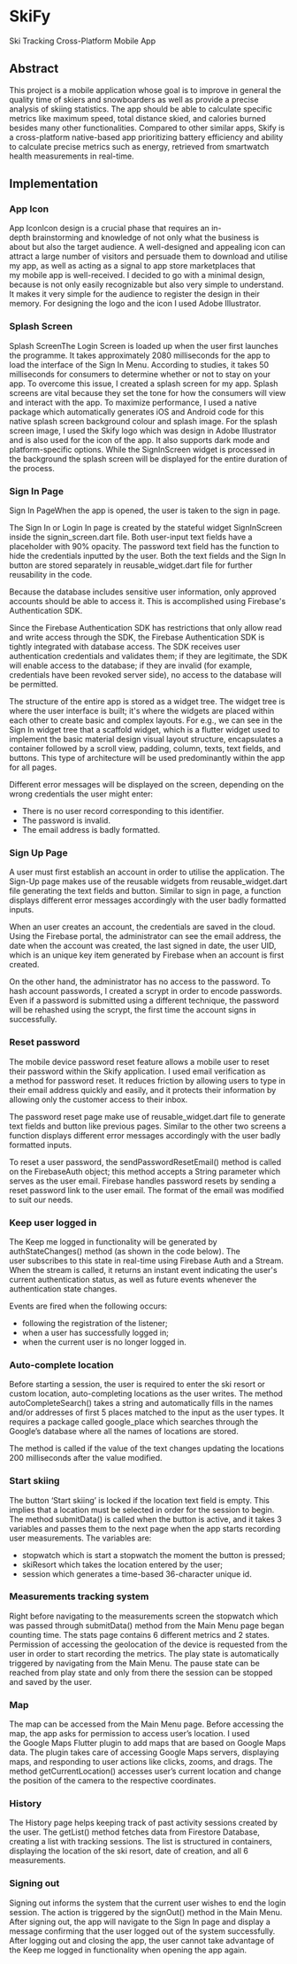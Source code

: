 # SkiFy

Ski Tracking Cross-Platform Mobile App

## Abstract

This project is a mobile application whose goal is to improve in general the quality time of skiers and snowboarders as well as provide a precise analysis of skiing statistics. The app should be able to calculate specific metrics like maximum speed, total distance skied, and calories burned besides many other functionalities. Compared to other similar apps, Skify is a cross-platform native-based app prioritizing battery efficiency and ability to calculate precise metrics such as energy, retrieved from smartwatch health measurements in real-time.

## Implementation

### App Icon

App IconIcon design is a crucial phase that requires an in-depth brainstorming and knowledge of not only what the business is about but also the target audience. A well-designed and appealing icon can attract a large number of visitors and persuade them to download and utilise my app, as well as acting as a signal to app store marketplaces that my mobile app is well-received. I decided to go with a minimal design, because is not only easily recognizable but also very simple to understand. It makes it very simple for the audience to register the design in their memory. For designing the logo and the icon I used Adobe Illustrator.

### Splash Screen

Splash ScreenThe Login Screen is loaded up when the user first launches the programme. It takes approximately 2080 milliseconds for the app to load the interface of the Sign In Menu. According to studies, it takes 50 milliseconds for consumers to determine whether or not to stay on your app. To overcome this issue, I created a splash screen for my app. Splash screens are vital because they set the tone for how the consumers will view and interact with the app. To maximize performance, I used a native package which automatically generates iOS and Android code for this native splash screen background colour and splash image. For the splash screen image, I used the Skify logo which was design in Adobe Illustrator and is also used for the icon of the app. It also supports dark mode and platform-specific options. While the SignInScreen widget is processed in the background the splash screen will be displayed for the entire duration of the process.

### Sign In Page 

Sign In PageWhen the app is opened, the user is taken to the sign in page.

The Sign In or Login In page is created by the stateful widget SignInScreen inside the signin_screen.dart file. Both user-input text fields have a placeholder with 90% opacity. The password text field has the function to hide the credentials inputted by the user. Both the text fields and the Sign In button are stored separately in reusable_widget.dart file for further reusability in the code. 

Because the database includes sensitive user information, only approved accounts should be able to access it. This is accomplished using Firebase's Authentication SDK.

Since the Firebase Authentication SDK has restrictions that only allow read and write access through the SDK, the Firebase Authentication SDK is tightly integrated with database access. The SDK receives user authentication credentials and validates them; if they are legitimate, the SDK will enable access to the database; if they are invalid (for example, credentials have been revoked server side), no access to the database will be permitted.

The structure of the entire app is stored as a widget tree. The widget tree is where the user interface is built; it's where the widgets are placed within each other to create basic and complex layouts. For e.g., we can see in the Sign In widget tree that a scaffold widget, which is a flutter widget used to implement the basic material design visual layout structure, encapsulates a container followed by a scroll view, padding, column,  texts, text fields, and buttons. This type of architecture will be used predominantly within the app for all pages. 

Different error messages will be displayed on the screen, depending on the wrong credentials the user might enter:
- There is no user record corresponding to this identifier.
- The password is invalid.
- The email address is badly formatted.

### Sign Up Page

A user must first establish an account in order to utilise the application. The Sign-Up page makes use of the reusable widgets from reusable_widget.dart file generating the text fields and button. Similar to sign in page, a function displays different error messages accordingly with the user badly formatted inputs. 

When an user creates an account, the credentials are saved in the cloud. Using the Firebase portal, the administrator can see the email address, the date when the account was created, the last signed in date, the user UID, which is an unique key item generated by Firebase when an account is first created. 

On the other hand, the administrator  has no access to the password. To hash account passwords, I created a scrypt in order to encode passwords. Even if a password is submitted using a different technique, the password will be rehashed using the scrypt, the first time the account signs in successfully. 

### Reset password

The mobile device password reset feature allows a mobile user to reset their password within the Skify application. I used email verification as a method for password reset. It reduces friction by allowing users to type in their email address quickly and easily, and it protects their information by allowing only the customer access to their inbox.

The password reset page make use of reusable_widget.dart file to generate text fields and button like previous pages. Similar to the other two screens a function displays different error messages accordingly with the user badly formatted inputs. 

To reset a user password, the sendPasswordResetEmail() method is called on the FirebaseAuth object; this method accepts a String parameter which serves as the user email. Firebase handles password resets by sending a reset password link to the user email. The format of the email was modified to suit our needs.

### Keep user logged in

The Keep me logged in functionality will be generated by authStateChanges() method (as shown in the code below). The user subscribes to this state in real-time using Firebase Auth and a Stream. When the stream is called, it returns an instant event indicating the user's current authentication status, as well as future events whenever the authentication state changes.

Events are fired when the following occurs:
- following the registration of the listener;
- when a user has successfully logged in;
- when the current user is no longer logged in.

### Auto-complete location

Before starting a session, the user is required to enter the ski resort or custom location, auto-completing locations as the user writes. The method autoCompleteSearch() takes a string and automatically fills in the names and/or addresses of first 5 places matched to the input as the user types. It requires a package called google_place which searches through the Google’s database where all the names of locations are stored.

The method is called if the value of the text changes updating the locations 200 milliseconds after the value modified.

### Start skiing

The button ‘Start skiing’ is locked if the location text field is empty. This implies that a location must be selected in order for the session to begin. The method submitData() is called when the button is active, and it takes 3 variables and passes them to the next page when the app starts recording user measurements. The variables are:
- stopwatch which is start a stopwatch the moment the button is pressed;
- skiResort which takes the location entered by the user;
- session which generates a time-based 36-character unique id.

### Measurements tracking system

Right before navigating to the measurements screen the stopwatch which was passed through submitData() method from the Main Menu page began counting time. The stats page contains 6 different metrics and 2 states. Permission of accessing the geolocation of the device is requested from the user in order to start recording the metrics. The play state is automatically triggered by navigating from the Main Menu. The pause state can be reached from play state and only from there the session can be stopped and saved by the user.

### Map

The map can be accessed from the Main Menu page. Before accessing the map, the app asks for permission to access user’s location. I used the Google Maps Flutter plugin to add maps that are based on Google Maps data. The plugin takes care of accessing Google Maps servers, displaying maps, and responding to user actions like clicks, zooms, and drags. The method getCurrentLocation() accesses user’s current location and change the position of the camera to the respective coordinates.

### History

The History page helps keeping track of past activity sessions created by the user. The getList() method fetches data from Firestore Database, creating a list with tracking sessions. The list is structured in containers, displaying the location of the ski resort, date of creation, and all 6 measurements.

### Signing out

Signing out informs the system that the current user wishes to end the login session. The action is triggered by the signOut() method in the Main Menu. After signing out, the app will navigate to the Sign In page and display a message confirming that the user logged out of the system successfully. After logging out and closing the app, the user cannot take advantage of the Keep me logged in functionality when opening the app again.



